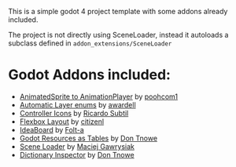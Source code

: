 This is a simple godot 4 project template with some addons already included.

The project is not directly using SceneLoader, instead it autoloads a subclass defined in `addon_extensions/SceneLoader`

# Godot Addons included:
- [AnimatedSprite to AnimationPlayer](https://github.com/poohcom1/godot-animated-sprite-2-player) by [poohcom1](https://github.com/poohcom1)
- [Automatic Layer enums](https://github.com/awardell/AutomaticLayerEnums) by [awardell](https://github.com/awardell)
- [Controller Icons](https://github.com/rsubtil/controller_icons/) by [Ricardo Subtil](https://github.com/rsubtil)
- [Flexbox Layout](https://github.com/citizenll/godot-flexbox) by [citizenl](https://github.com/citizenll)
- [IdeaBoard](https://github.com/folt-a/godot-idea-board) by [Folt-a](https://github.com/folt-a)
- [Godot Resources as Tables](https://github.com/don-tnowe/godot-resources-as-sheets-plugin/) by [Don Tnowe](https://github.com/don-tnowe)
- [Scene Loader](https://github.com/MASSHUU12/godot-scene-loader) by [Maciej Gawrysiak](https://github.com/MASSHUU12)
- [Dictionary Inspector](https://github.com/don-tnowe/godot-dictionary-inspector) by [Don Tnowe](https://github.com/don-tnowe)
